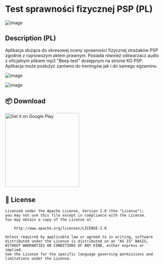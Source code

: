 # Test sprawności fizycznej PSP (PL)

![image](https://github.com/kroxon/Test-sprawno-ci-fizycznej-PSP/assets/59028898/89dacbff-b720-45c6-bd19-25f3a39b29c8)



## Description (PL)
Aplikacja służąca do okresowej oceny sprawności fizycznej strażaków PSP zgodnie z najnowszym aktem prawnym. Posiada również odtwarzacz audio z oficjalnym plikiem mp3 "Beep test" dostępnym na stronie KG PSP. Aplikacja może posłużyć zarówno do treningów jak i do samego egzaminu.



![image](https://github.com/kroxon/Test-sprawno-ci-fizycznej-PSP/assets/59028898/7f04dbf2-7ca7-4fe4-818d-8763c38c08f1)

![image](https://github.com/kroxon/Test-sprawno-ci-fizycznej-PSP/assets/59028898/63224e7d-5e7c-4ea5-ba25-f3dfed87cc66)




## 📦 Download

<a href='https://play.google.com/store/apps/details?id=com.beeptest_testsprawnocifizycznejpsp'><img alt='Get it on Google Play' src='https://play.google.com/intl/en_us/badges/images/generic/en_badge_web_generic.png' width=240/></a>


## 📃 License

```
Licensed under the Apache License, Version 2.0 (the "License");
you may not use this file except in compliance with the License.
You may obtain a copy of the License at

    http://www.apache.org/licenses/LICENSE-2.0

Unless required by applicable law or agreed to in writing, software
distributed under the License is distributed on an "AS IS" BASIS,
WITHOUT WARRANTIES OR CONDITIONS OF ANY KIND, either express or implied.
See the License for the specific language governing permissions and
limitations under the License.
```
